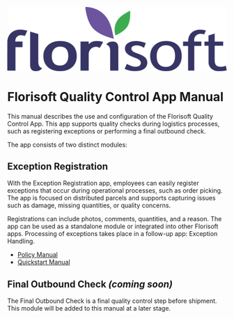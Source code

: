 ![Florisoft logo](https://raw.githubusercontent.com/florisoft/User.Manuals/main/fslogo.png)

# Florisoft Quality Control App Manual

This manual describes the use and configuration of the Florisoft Quality Control App. This app supports quality checks during logistics processes, such as registering exceptions or performing a final outbound check.

The app consists of two distinct modules:

## Exception Registration

With the Exception Registration app, employees can easily register exceptions that occur during operational processes, such as order picking. The app is focused on distributed parcels and supports capturing issues such as damage, missing quantities, or quality concerns.

Registrations can include photos, comments, quantities, and a reason. The app can be used as a standalone module or integrated into other Florisoft apps. Processing of exceptions takes place in a follow-up app: Exception Handling.

* [Policy Manual](https://github.com/florisoft/User.Manuals/blob/main/CLOUD%20APPLICATIONS/Apps%20Android/App%20Quality%20Control/Exception%20Registration/Policies%20Exception%20Registration%20EN.md)
* [Quickstart Manual](https://github.com/florisoft/User.Manuals/blob/main/CLOUD%20APPLICATIONS/Apps%20Android/App%20Quality%20Control/Exception%20Registration/Quickstart%20Manual%20EN.md)

## Final Outbound Check *(coming soon)*

The Final Outbound Check is a final quality control step before shipment. This module will be added to this manual at a later stage.
